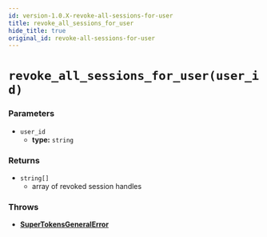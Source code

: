 ```yaml
---
id: version-1.0.X-revoke-all-sessions-for-user
title: revoke_all_sessions_for_user
hide_title: true
original_id: revoke-all-sessions-for-user
---
```


# `revoke_all_sessions_for_user(user_id)`

### Parameters
- `user_id`
    - **type:** `string`

### Returns
- `string[]`
    - array of revoked session handles

### Throws
- **[SuperTokensGeneralError](./error-handling/general-error)**